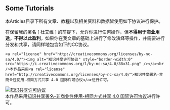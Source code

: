 ## Some Tutorials

本Articles目录下所有文章、教程以及相关资料和数据皆使用如下协议进行保护。

在保留我的署名 [ 杜艾维 ] 的前提下，允许你进行任何操作，但**不得用于商业用途，不得以此盈利**。如果你在我文章的基础上进行了修改演绎等操作，并需要进行分发和共享，请同样地包含如下的CC协议。

```
<a rel="license" href="http://creativecommons.org/licenses/by-nc-sa/4.0/"><img alt="知识共享许可协议" style="border-width:0" src="https://i.creativecommons.org/l/by-nc-sa/4.0/88x31.png" /></a><br />本作品采用<a rel="license" href="http://creativecommons.org/licenses/by-nc-sa/4.0/">知识共享署名-非商业性使用-相同方式共享 4.0 国际许可协议</a>进行许可。
```

<a rel="license" href="http://creativecommons.org/licenses/by-nc-sa/4.0/"><img alt="知识共享许可协议" style="border-width:0" src="https://i.creativecommons.org/l/by-nc-sa/4.0/88x31.png" /></a><br />本作品采用<a rel="license" href="http://creativecommons.org/licenses/by-nc-sa/4.0/">知识共享署名-非商业性使用-相同方式共享 4.0 国际许可协议</a>进行许可。
